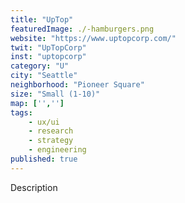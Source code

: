 ```yaml
---
title: "UpTop"
featuredImage: ./-hamburgers.png
website: "https://www.uptopcorp.com/"
twit: "UpTopCorp"
inst: "uptopcorp"
category: "U"
city: "Seattle"
neighborhood: "Pioneer Square"
size: "Small (1-10)"
map: ['','']
tags:
    - ux/ui
    - research
    - strategy
    - engineering
published: true
---
```


Description
